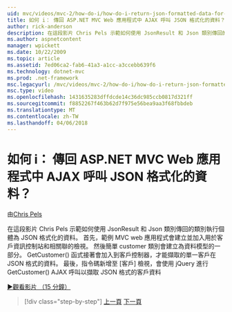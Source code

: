 ```yaml
---
uid: mvc/videos/mvc-2/how-do-i/how-do-i-return-json-formatted-data-for-an-ajax-call-in-an-aspnet-mvc-web-application
title: 如何 i： 傳回 ASP.NET MVC Web 應用程式中 AJAX 呼叫 JSON 格式化的資料？ | Microsoft Docs
author: rick-anderson
description: 在這段影片 Chris Pels 示範如何使用 JsonResult 和 Json 類別傳回的類別執行個體為 JSON 格式化的資料。 第一個範例 MVC web 應用程式...
ms.author: aspnetcontent
manager: wpickett
ms.date: 10/22/2009
ms.topic: article
ms.assetid: 7ed06ca2-fab6-41a3-a1cc-a3ccebb639f6
ms.technology: dotnet-mvc
ms.prod: .net-framework
msc.legacyurl: /mvc/videos/mvc-2/how-do-i/how-do-i-return-json-formatted-data-for-an-ajax-call-in-an-aspnet-mvc-web-application
msc.type: video
ms.openlocfilehash: 1431635283dffdcde14c36dc985ccb0817d321ff
ms.sourcegitcommit: f8852267f463b62d7f975e56bea9aa3f68fbbdeb
ms.translationtype: MT
ms.contentlocale: zh-TW
ms.lasthandoff: 04/06/2018
---
```

<a name="how-do-i-return-json-formatted-data-for-an-ajax-call-in-an-aspnet-mvc-web-application"></a>如何 i： 傳回 ASP.NET MVC Web 應用程式中 AJAX 呼叫 JSON 格式化的資料？
====================
由[Chris Pels](https://twitter.com/chrispels)

在這段影片 Chris Pels 示範如何使用 JsonResult 和 Json 類別傳回的類別執行個體為 JSON 格式化的資料。 首先，範例 MVC web 應用程式會建立並加入用於客戶資訊控制站和相關聯的檢視。 然後簡單 customer 類別會建立為資料模型的一部分。 GetCustomer() 函式接著會加入到客戶控制器，才能擷取的單一客戶在 JSON 格式的資料。 最後，指令碼新增至 [客戶] 檢視，會使用 jQuery 進行 GetCustomer() AJAX 呼叫以擷取 JSON 格式的客戶資料

[&#9654;觀看影片 （15 分鐘）](https://channel9.msdn.com/Blogs/ASP-NET-Site-Videos/how-do-i-return-json-formatted-data-for-an-ajax-call-in-an-aspnet-mvc-web-application)

> [!div class="step-by-step"]
> [上一頁](aspnet-mvc-how-10-minute-technical-video-for-developers.md)
> [下一頁](how-do-i-work-with-data-in-aspnet-mvc-partial-views.md)

